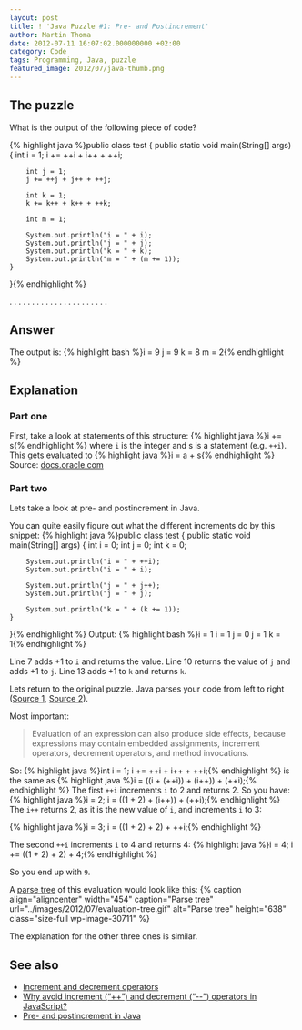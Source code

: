 ```yaml
---
layout: post
title: ! 'Java Puzzle #1: Pre- and Postincrement'
author: Martin Thoma
date: 2012-07-11 16:07:02.000000000 +02:00
category: Code
tags: Programming, Java, puzzle
featured_image: 2012/07/java-thumb.png
---
```

<h2>The puzzle</h2>
What is the output of the following piece of code?

{% highlight java %}public class test {
    public static void main(String[] args) {
        int i = 1;
        i += ++i + i++ + ++i;

        int j = 1;
        j += ++j + j++ + ++j;

        int k = 1;
        k += k++ + k++ + ++k;

        int m = 1;

        System.out.println("i = " + i);
        System.out.println("j = " + j);
        System.out.println("k = " + k);
        System.out.println("m = " + (m += 1));
    }
}{% endhighlight %}

.
.
.
.
.
.
.
.
.
.
.
.
.
.
.
.
.
.
.
.
.
.

<h2>Answer</h2>
The output is:
{% highlight bash %}i = 9
j = 9
k = 8
m = 2{% endhighlight %}

<h2>Explanation</h2>
<h3>Part one</h3>
First, take a look at statements of this structure:
{% highlight java %}i += s{% endhighlight %}
where <code>i</code> is the integer and s is a statement (e.g. <code>++i</code>). This gets evaluated to 
{% highlight java %}i = a + s{% endhighlight %}
Source: <a href="http://wordpress.org/extend/plugins/embed-github-gist/">docs.oracle.com</a>

<h3>Part two</h3>
Lets take a look at pre- and postincrement in Java.

You can quite easily figure out what the different increments do by this snippet:
{% highlight java %}public class test {
    public static void main(String[] args) {
        int i = 0;
        int j = 0;
        int k = 0;

        System.out.println("i = " + ++i);
        System.out.println("i = " + i);

        System.out.println("j = " + j++);
        System.out.println("j = " + j);

        System.out.println("k = " + (k += 1));
    }
}{% endhighlight %}
Output:
{% highlight bash %}i = 1
i = 1
j = 0
j = 1
k = 1{% endhighlight %}

Line 7 adds +1 to <code>i</code> and returns the value.
Line 10 returns the value of <code>j</code> and adds +1 to <code>j</code>.
Line 13 adds +1 to <code>k</code> and returns <code>k</code>.

Lets return to the original puzzle. Java parses your code from left to right (<a href="http://docs.oracle.com/javase/tutorial/java/nutsandbolts/operators.html">Source 1</a>, <a href="http://docs.oracle.com/javase/specs/jls/se7/html/jls-15.html#jls-15.1">Source 2</a>).

Most important:
<blockquote>Evaluation of an expression can also produce side effects, because expressions may contain embedded assignments, increment operators, decrement operators, and method invocations.</blockquote>

So:
{% highlight java %}int i = 1;
i += ++i + i++ + ++i;{% endhighlight %}
is the same as
{% highlight java %}i = ((i + (++i)) + (i++)) + (++i);{% endhighlight %}
The first <code>++i</code> increments <code>i</code> to 2 and returns 2. So you have:
{% highlight java %}i = 2;
i = ((1 + 2) + (i++)) + (++i);{% endhighlight %}
The <code>i++</code> returns 2, as it is the new value of <code>i</code>, and increments <code>i</code> to 3:

{% highlight java %}i = 3;
i = ((1 + 2) + 2) + ++i;{% endhighlight %}

The second <code>++i</code> increments <code>i</code> to 4 and returns 4:
{% highlight java %}i = 4;
i += ((1 + 2) + 2) + 4;{% endhighlight %}

So you end up with <code>9</code>.

A <a href="http://en.wikipedia.org/wiki/Parse_tree">parse tree</a> of this evaluation would look like this:
{% caption align="aligncenter" width="454" caption="Parse tree" url="../images/2012/07/evaluation-tree.gif" alt="Parse tree"  height="638" class="size-full wp-image-30711" %}

The explanation for the other three ones is similar.

<h2>See also</h2>
<ul>
  <li><a href="http://en.wikipedia.org/wiki/Increment_and_decrement_operators">Increment and decrement operators</a></li>
  <li><a href="http://stackoverflow.com/q/971312/562769">Why avoid increment (&ldquo;++&rdquo;) and decrement (&ldquo;--&rdquo;) operators in JavaScript?</a></li>
  <li><a href="http://stackoverflow.com/q/11431914/562769">Pre- and postincrement in Java</a></li>
</ul>

